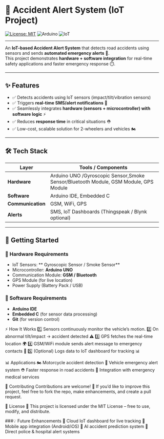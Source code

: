# 🚦 Accident Alert System (IoT Project)


[![License: MIT](https://img.shields.io/badge/License-MIT-green?style=for-the-badge)](LICENSE)
![Arduino](https://img.shields.io/badge/Arduino-IDE-blue?style=for-the-badge&logo=arduino)
![IoT](https://img.shields.io/badge/IoT-Project-orange?style=for-the-badge&logo=internet-of-things)

---

An **IoT-based Accident Alert System** that detects road accidents using sensors and sends **automated emergency alerts** 📡.  
This project demonstrates **hardware + software integration** for real-time safety applications and faster emergency response ⏱️.

---

## ✨ Features
- ✅ Detects accidents using IoT sensors (impact/tilt/vibration sensors)  
- ✅ Triggers **real-time SMS/alert notifications** 📲  
- ✅ Seamlessly integrates **hardware (sensors + microcontroller) with software logic** ⚡  
- ✅ Reduces **response time** in critical situations ⛑️  
- ✅ Low-cost, scalable solution for 2-wheelers and vehicles 🏍️  

---

## 🛠️ Tech Stack
| Layer        | Tools / Components |
|--------------|--------------------|
| **Hardware** | Arduino UNO /Gyroscopic Sensor,Smoke Sensor/Bluetooth Module, GSM Module, GPS Module |
| **Software** | Arduino IDE, Embedded C |
| **Communication** | GSM, WiFi, GPS |
| **Alerts** | SMS, IoT Dashboards (Thingspeak / Blynk optional) |

---

## 🚀 Getting Started

### 🔹 Hardware Requirements
- IoT Sensors: ** Gyroscopic Sensor / Smoke Sensor**  
- Microcontroller: **Arduino UNO**  
- Communication Module: **GSM / Bluetooth**  
- GPS Module (for live location)  
- Power Supply (Battery Pack / USB)  

### 🔹 Software Requirements
- **Arduino IDE**  
- **Embedded C** (for sensor data processing)  
- **Git** (for version control)  

⚡ How It Works
1️⃣ Sensors continuously monitor the vehicle’s motion.
2️⃣ On abnormal tilt/impact → accident detected ⚠️
3️⃣ GPS fetches the real-time location 🌍
4️⃣ GSM/WiFi module sends alert message to emergency contacts 📩
5️⃣ (Optional) Logs data to IoT dashboard for tracking 📊

📊 Applications
🏍️ Motorcycle accident detection
🚗 Vehicle emergency alert system
⛑️ Faster response in road accidents
🏥 Integration with emergency medical services

🤝 Contributing
Contributions are welcome! 🎉
If you’d like to improve this project, feel free to fork the repo, make enhancements, and create a pull request.

📜 License
📌 This project is licensed under the MIT License – free to use, modify, and distribute.

###💡 Future Enhancements
📡 Cloud IoT dashboard for live tracking
📱 Mobile app integration (Android/iOS)
🤖 AI accident prediction system
🚓 Direct police & hospital alert systems
